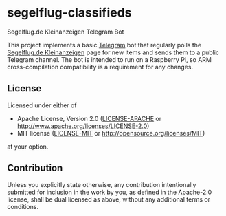 segelflug-classifieds
==============================================================================

Segelflug.de Kleinanzeigen Telegram Bot

This project implements a basic [Telegram] bot that regularly polls the
[Segelflug.de Kleinanzeigen] page for new items and sends them to a public
Telegram channel. The bot is intended to run on a Raspberry Pi, so ARM
cross-compilation compatibility is a requirement for any changes.

[Telegram]: https://telegram.org
[Segelflug.de Kleinanzeigen]: https://www.segelflug.de/osclass/


License
-------------------------------------------------------------------------------

Licensed under either of

* Apache License, Version 2.0
  ([LICENSE-APACHE](LICENSE-APACHE) or http://www.apache.org/licenses/LICENSE-2.0)
* MIT license
  ([LICENSE-MIT](LICENSE-MIT) or http://opensource.org/licenses/MIT)

at your option.


Contribution
-------------------------------------------------------------------------------

Unless you explicitly state otherwise, any contribution intentionally submitted
for inclusion in the work by you, as defined in the Apache-2.0 license, shall be
dual licensed as above, without any additional terms or conditions.